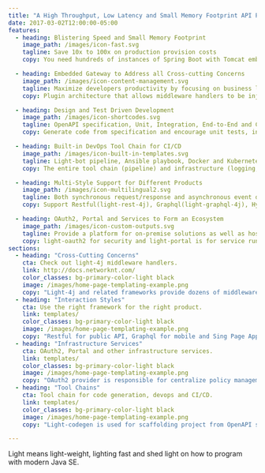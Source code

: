 ```yaml
---
title: "A High Throughput, Low Latency and Small Memory Footprint API Platform"
date: 2017-03-02T12:00:00-05:00
features:
  - heading: Blistering Speed and Small Memory Footprint
    image_path: /images/icon-fast.svg
    tagline: Save 10x to 100x on production provision costs
    copy: You need hundreds of instances of Spring Boot with Tomcat embedded to match one instance of light-4j in "Hello World" for the same throughput and latency.

  - heading: Embedded Gateway to Address all Cross-cutting Concerns
    image_path: /images/icon-content-management.svg
    tagline: Maximize developers productivity by focusing on business logic only
    copy: Plugin architecture that allows middleware handlers to be injected into the request/response chain to handler security, metrics, audit etc.

  - heading: Design and Test Driven Development
    image_path: /images/icon-shortcodes.svg
    tagline: OpenAPI specification, Unit, Integration, End-to-End and Client Tests
    copy: Generate code from specification and encourage unit tests, integration tests, end-to-end test as well as client tests to ensure quality and interoperability.

  - heading: Built-in DevOps Tool Chain for CI/CD
    image_path: /images/icon-built-in-templates.svg
    tagline: Light-bot pipeline, Ansible playbook, Docker and Kubernetes
    copy: The entire tool chain (pipeline) and infrastructure (logging, metrics, messaging, security etc.) are integrated together for microservices and services are dockerized and orchestrated by Kubernetes.

  - heading: Multi-Style Support for Different Products
    image_path: /images/icon-multilingual2.svg
    tagline: Both synchronous request/response and asynchronous event driven frameworks
    copy: Support Restful(light-rest-4j), Graphql(light-graphql-4j), Hybrid(light-hybrid-4j) and Eventuate Consistency(light-eventuate-4j). Also Saga(light-saga-4j) for transaction orchestration between services.

  - heading: OAuth2, Portal and Services to Form an Ecosystem
    image_path: /images/icon-custom-outputs.svg
    tagline: Provide a platform for on-premise solutions as well as hosted solutions
    copy: light-oauth2 for security and light-portal is for service runtime monitoring and management and API marketplace. Kafka for messaging, ELK for logging, InfluxDB and Grafana for metrics and ArangoDB for DB.
sections:
  - heading: "Cross-Cutting Concerns"
    cta: Check out light-4j middleware handlers.
    link: http://docs.networknt.com/
    color_classes: bg-primary-color-light black
    image: /images/home-page-templating-example.png
    copy: "Light-4j and related frameworks provide dozens of middleware handlers that can be injected into the request/response chain to give your service an embedded gateway." 
  - heading: "Interaction Styles"
    cta: Use the right framework for the right product.
    link: templates/
    color_classes: bg-primary-color-light black
    image: /images/home-page-templating-example.png
    copy: "Restful for public API, Graphql for mobile and Sing Page Application, Hybrid for serverless and take advantage of both Monolithic and Microservices architecture. Eventuate for event driven."
  - heading: "Infrastructure Services"
    cta: OAuth2, Portal and other infrastructure services.
    link: templates/
    color_classes: bg-primary-color-light black
    image: /images/home-page-templating-example.png
    copy: "OAuth2 provider is responsible for centralize policy management and services are responsible for policy enforcement. Portal is API management and marketplace. Others are third party services."
  - heading: "Tool Chains"
    cta: Tool chain for code generation, devops and CI/CD.
    link: templates/
    color_classes: bg-primary-color-light black
    image: /images/home-page-templating-example.png
    copy: "Light-codegen is used for scaffolding project from OpenAPI spec, GraphQL IDL or Hybrid Schema. Light-bot Pipeline for building, packaging, releasing and dockerizing. Kubernetes is for service orchestration."

---
```


Light means light-weight, lighting fast and shed light on how to program with modern Java SE.
